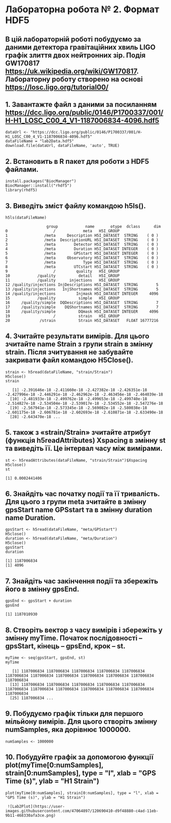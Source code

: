 # Лабораторна робота № 2. Формат HDF5

## В цій лабораторній роботі побудуємо за даними детектора гравітаційних хвиль LIGO графік злиття двох нейтронних зір. Подія GW170817 https://uk.wikipedia.org/wiki/GW170817. Лабораторну роботу створено на основі https://losc.ligo.org/tutorial00/
## 1. Завантажте файл з даними за посиланням https://dcc.ligo.org/public/0146/P1700337/001/H-H1_LOSC_C00_4_V1-1187006834-4096.hdf5

```{r}
dataUrl <- "https://dcc.ligo.org/public/0146/P1700337/001/H-H1_LOSC_C00_4_V1-1187006834-4096.hdf5"
dataFileName = "lab2Data.hdf5"
download.file(dataUrl, dataFileName, 'auto', TRUE)
```

## 2. Встановить в R пакет для роботи з HDF5 файлами.
```{r}
install.packages("BiocManager")
BiocManager::install("rhdf5")
library(rhdf5)
```

## 3. Виведіть зміст файлу командою h5ls().
```{r}
h5ls(dataFileName)
```
```
                  group            name       otype  dclass      dim
0                    /            meta   H5I_GROUP                 
1                /meta     Description H5I_DATASET  STRING    ( 0 )
2                /meta  DescriptionURL H5I_DATASET  STRING    ( 0 )
3                /meta        Detector H5I_DATASET  STRING    ( 0 )
4                /meta        Duration H5I_DATASET INTEGER    ( 0 )
5                /meta        GPSstart H5I_DATASET INTEGER    ( 0 )
6                /meta     Observatory H5I_DATASET  STRING    ( 0 )
7                /meta            Type H5I_DATASET  STRING    ( 0 )
8                /meta        UTCstart H5I_DATASET  STRING    ( 0 )
9                    /         quality   H5I_GROUP                 
10            /quality          detail   H5I_GROUP                 
11            /quality      injections   H5I_GROUP                 
12 /quality/injections InjDescriptions H5I_DATASET  STRING        5
13 /quality/injections   InjShortnames H5I_DATASET  STRING        5
14 /quality/injections         Injmask H5I_DATASET INTEGER     4096
15            /quality          simple   H5I_GROUP                 
16     /quality/simple  DQDescriptions H5I_DATASET  STRING        7
17     /quality/simple    DQShortnames H5I_DATASET  STRING        7
18     /quality/simple          DQmask H5I_DATASET INTEGER     4096
19                   /          strain   H5I_GROUP                 
20             /strain          Strain H5I_DATASET   FLOAT 16777216
```

## 4. Зчитайте результати вимірів. Для цього зчитайте name Strain з групи strain в змінну strain. Після зчитування не забувайте закривати файл командою H5Close().
```{r}
strain <- h5read(dataFileName, "strain/Strain")
H5close()
strain
```
```
   [1] -2.391646e-18 -2.411660e-18 -2.427382e-18 -2.426351e-18 -2.427996e-18 -2.446291e-18 -2.462962e-18 -2.463456e-18 -2.464039e-18
  [10] -2.481933e-18 -2.499762e-18 -2.499653e-18 -2.499740e-18 -2.514827e-18 -2.534504e-18 -2.539017e-18 -2.534552e-18 -2.547276e-18
  [19] -2.567941e-18 -2.573345e-18 -2.569082e-18 -2.580038e-18 -2.601175e-18 -2.606781e-18 -2.602693e-18 -2.610871e-18 -2.633490e-18
  [28] -2.643470e-18 ...
```

## 5. також з «strain/Strain» зчитайте атрибут (функція h5readAttributes) Xspacing в змінну st та виведіть її. Це інтервал часу між вимірами.
```{r}
st <- h5readAttributes(dataFileName, "strain/Strain")$Xspacing
H5close()
st
```
```
[1] 0.0002441406
```

## 6. Знайдіть час початку події та її тривалість. Для цього з групи meta зчитайте в змінну gpsStart name GPSstart та в змінну duration name Duration.
```{r}
gpsStart <- h5read(dataFileName, "meta/GPSstart")
H5close()
duration <- h5read(dataFileName, "meta/Duration")
H5close()
gpsStart
duration
```
```
[1] 1187006834
[1] 4096
```

## 7. Знайдіть час закінчення події та збережіть його в змінну gpsEnd.
```{r}
gpsEnd <- gpsStart + duration
gpsEnd
```
```
[1] 1187010930
```

## 8. Створіть вектор з часу вимірів і збережіть у змінну myTime. Початок послідовності – gpsStart, кінець – gpsEnd, крок – st.
```{r}
myTime <- seq(gpsStart, gpsEnd, st)
myTime
```
```
   [1] 1187006834 1187006834 1187006834 1187006834 1187006834 1187006834 1187006834 1187006834 1187006834 1187006834 1187006834 1187006834
  [13] 1187006834 1187006834 1187006834 1187006834 1187006834 1187006834 1187006834 1187006834 1187006834 1187006834 1187006834 1187006834
  [25] 1187006834 ...
```

## 9. Побудуємо графік тільки для першого мільйону вимірів. Для цього створіть змінну numSamples, яка дорівнює 1000000.
```{r}
numSamples <- 1000000
```

## 10. Побудуйте графік за допомогою функції plot(myTime[0:numSamples], strain[0:numSamples], type = "l", xlab = "GPS Time (s)", ylab = "H1 Strain")

```{r}
plot(myTime[0:numSamples], strain[0:numSamples], type = "l", xlab = "GPS Time (s)", ylab = "H1 Strain")
```
```
 ![Lab2Plot](https://user-images.githubusercontent.com/47064897/120690410-d9f48880-c4ad-11eb-9b11-468330afa3ce.png)

```
